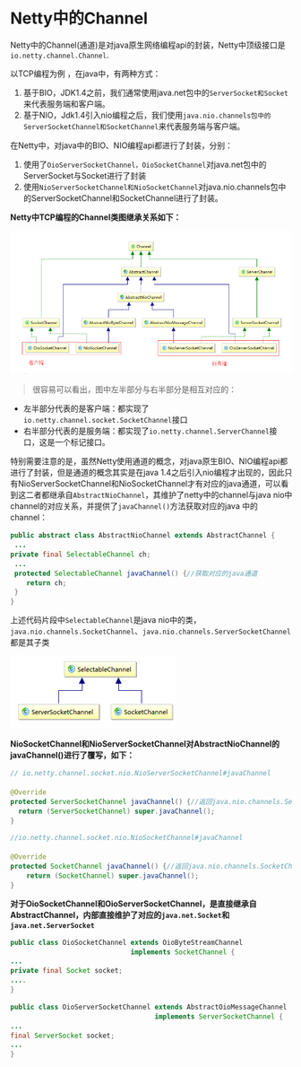 # Netty中的Channel

Netty中的Channel(通道)是对java原生网络编程api的封装，Netty中顶级接口是`io.netty.channel.Channel`.

以TCP编程为例 ，在java中，有两种方式：

1. 基于BIO，JDK1.4之前，我们通常使用java.net包中的`ServerSocket和Socket`来代表服务端和客户端。
2. 基于NIO，Jdk1.4引入nio编程之后，我们使用`java.nio.channels包中的ServerSocketChannel和SocketChannel`来代表服务端与客户端。

在Netty中，对java中的BIO、NIO编程api都进行了封装，分别：

1. 使用了`OioServerSocketChannel，OioSocketChannel`对java.net包中的ServerSocket与Socket进行了封装
2. 使用`NioServerSocketChannel和NioSocketChannel`对java.nio.channels包中的ServerSocketChannel和SocketChannel进行了封装。

**Netty中TCP编程的Channel类图继承关系如下：**

![](Netty中TCP编程的Channel类图继承关系.png)

>很容易可以看出，图中左半部分与右半部分是相互对应的：

- 左半部分代表的是客户端：都实现了`io.netty.channel.socket.SocketChannel`接口
- 右半部分代表的是服务端：都实现了`io.netty.channel.ServerChannel`接口，这是一个标记接口。

特别需要注意的是，虽然Netty使用通道的概念，对java原生BIO、NIO编程api都进行了封装，但是通道的概念其实是在java 1.4之后引入nio编程才出现的，因此只有NioServerSocketChannel和NioSocketChannel才有对应的java通道，可以看到这二者都继承自`AbstractNioChannel`，其维护了netty中的channel与java nio中channel的对应关系，并提供了`javaChannel()`方法获取对应的java 中的channel：

```java
public abstract class AbstractNioChannel extends AbstractChannel {
 ...
private final SelectableChannel ch;
 ...
 protected SelectableChannel javaChannel() {//获取对应的java通道
    return ch;
 }
}
```

上述代码片段中`SelectableChannel`是java nio中的类，`java.nio.channels.SocketChannel`、`java.nio.channels.ServerSocketChannel`都是其子类

![](SelectableChannel继承结构.png)

**NioSocketChannel和NioServerSocketChannel对AbstractNioChannel的javaChannel()进行了覆写，如下：**

```java
// io.netty.channel.socket.nio.NioServerSocketChannel#javaChannel

@Override
protected ServerSocketChannel javaChannel() {//返回java.nio.channels.ServerSocketChannel
  return (ServerSocketChannel) super.javaChannel();
}
```

```java
//io.netty.channel.socket.nio.NioSocketChannel#javaChannel

@Override
protected SocketChannel javaChannel() {//返回java.nio.channels.SocketChannel
    return (SocketChannel) super.javaChannel();
}
```

**对于OioSocketChannel和OioServerSocketChannel，是直接继承自AbstractChannel，内部直接维护了对应的`java.net.Socket`和`java.net.ServerSocket`**

```java
public class OioSocketChannel extends OioByteStreamChannel
                              implements SocketChannel {
...
private final Socket socket;
....
}
```

```java
public class OioServerSocketChannel extends AbstractOioMessageChannel
                                    implements ServerSocketChannel {
...
final ServerSocket socket;
...
}
```